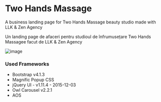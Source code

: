 # Two Hands Massage
A business landing page for Two Hands Massage beauty studio made with LLK & Zen Agency


Un landing page de afaceri pentru studioul de înfrumusețare Two Hands Massagee facut de LLK & Zen Agency

![image](https://github.com/whos-gabi/two-hands-massage/assets/56652297/66345e6b-b0a8-461b-828f-a4c283f34276)


### Used Frameworks

- Bootstrap v4.1.3
- Magnific Popup CSS
- jQuery UI - v1.11.4 - 2015-12-03
- Owl Carousel v2.2.1
- AOS

### 
